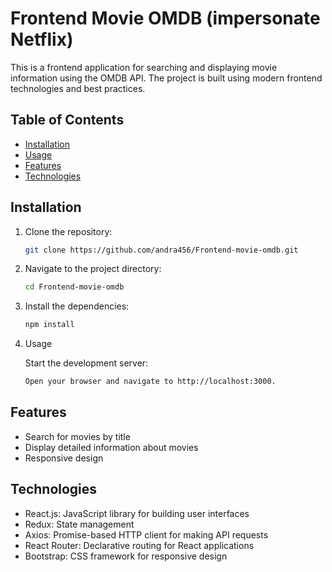 # Frontend Movie OMDB (impersonate Netflix)

This is a frontend application for searching and displaying movie information using the OMDB API. The project is built using modern frontend technologies and best practices.

## Table of Contents
- [Installation](#installation)
- [Usage](#usage)
- [Features](#features)
- [Technologies](#technologies)

## Installation

1. Clone the repository:
   ```bash
   git clone https://github.com/andra456/Frontend-movie-omdb.git
   ```
   
2. Navigate to the project directory:
    ```bash
    cd Frontend-movie-omdb
    ```

3. Install the dependencies:
    ```bash
    npm install
    ```
3. Usage

   Start the development server:
     ```bash
     Open your browser and navigate to http://localhost:3000.
     ```


## Features
- Search for movies by title
- Display detailed information about movies
- Responsive design

## Technologies
- React.js: JavaScript library for building user interfaces
- Redux: State management
- Axios: Promise-based HTTP client for making API requests
- React Router: Declarative routing for React applications
- Bootstrap: CSS framework for responsive design
